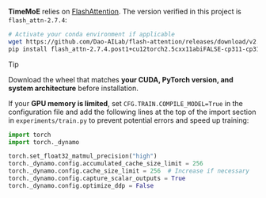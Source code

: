 **TimeMoE** relies on [FlashAttention](https://github.com/Dao-AILab/flash-attention/releases). The version verified in this project is `flash_attn-2.7.4`:

```bash
# Activate your conda environment if applicable
wget https://github.com/Dao-AILab/flash-attention/releases/download/v2.7.4.post1/flash_attn-2.7.4.post1+cu12torch2.5cxx11abiFALSE-cp311-cp311-linux_x86_64.whl --no-check-certificate
pip install flash_attn-2.7.4.post1+cu12torch2.5cxx11abiFALSE-cp311-cp311-linux_x86_64.whl
```

> [!TIP]
> Download the wheel that matches **your CUDA, PyTorch version, and system architecture** before installation.

If your **GPU memory is limited**, set `CFG.TRAIN.COMPILE_MODEL=True` in the configuration file and add the following lines at the top of the import section in `experiments/train.py` to prevent potential errors and speed up training:

```python
import torch
import torch._dynamo

torch.set_float32_matmul_precision("high")
torch._dynamo.config.accumulated_cache_size_limit = 256
torch._dynamo.config.cache_size_limit = 256  # Increase if necessary
torch._dynamo.config.capture_scalar_outputs = True
torch._dynamo.config.optimize_ddp = False
```
